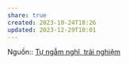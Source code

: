 ```yaml
---
share: true
created: 2023-10-24T18:26
updated: 2023-12-29T10:01
---
```


Nguồn:: [Tự ngẫm nghĩ, trải nghiệm](T%E1%BB%B1%20ng%E1%BA%ABm%20ngh%C4%A9,%20tr%E1%BA%A3i%20nghi%E1%BB%87m.md)
